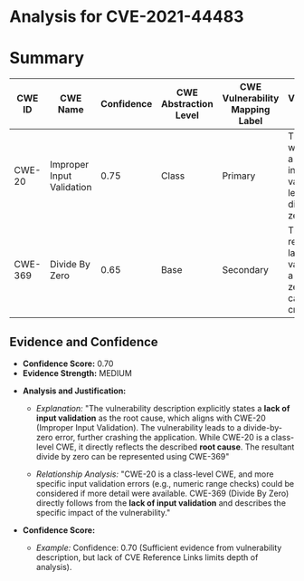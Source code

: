 # Analysis for CVE-2021-44483

# Summary
| CWE ID | CWE Name | Confidence | CWE Abstraction Level | CWE Vulnerability Mapping Label | CWE-Vulnerability Mapping Notes |
|---|---|---|---|---|---|
| CWE-20 | Improper Input Validation | 0.75 | Class | Primary | The primary weakness is a lack of input validation, leading to a divide-by-zero error. |
| CWE-369 | Divide By Zero | 0.65 | Base | Secondary | The direct result of the lack of input validation is a divide-by-zero error, causing a crash. |

## Evidence and Confidence

*   **Confidence Score:** 0.70
*   **Evidence Strength:** MEDIUM

- **Analysis and Justification:**  
  - *Explanation:* "The vulnerability description explicitly states a **lack of input validation** as the root cause, which aligns with CWE-20 (Improper Input Validation). The vulnerability leads to a divide-by-zero error, further crashing the application. While CWE-20 is a class-level CWE, it directly reflects the described **root cause**. The resultant divide by zero can be represented using CWE-369"
  
  - *Relationship Analysis:* "CWE-20 is a class-level CWE, and more specific input validation errors (e.g., numeric range checks) could be considered if more detail were available. CWE-369 (Divide By Zero) directly follows from the **lack of input validation** and describes the specific impact of the vulnerability."

- **Confidence Score:**  
  - *Example:* Confidence: 0.70 (Sufficient evidence from vulnerability description, but lack of CVE Reference Links limits depth of analysis).